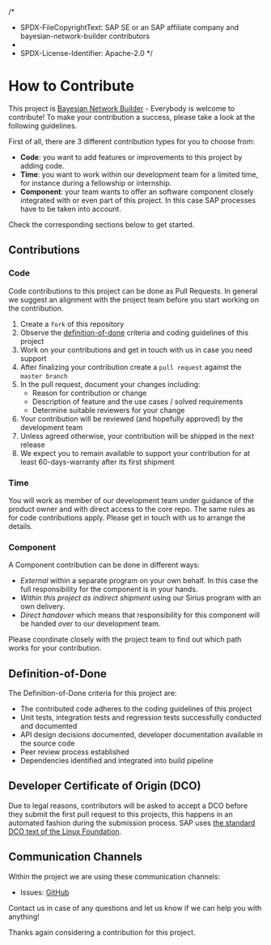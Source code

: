 /*
 * SPDX-FileCopyrightText: SAP SE or an SAP affiliate company and bayesian-network-builder contributors
 *
 * SPDX-License-Identifier: Apache-2.0
 */
# How to Contribute

This project is [Bayesian Network Builder](https://github.com/sap/bayesian-network-builder) - Everybody is welcome to contribute! To make your contribution a success, please take a look at the following guidelines.


First of all, there are 3 different contribution types for you to choose from:

- **Code**: you want to add features or improvements to this project by adding code.
- **Time**: you want to work within our development team for a limited time, for instance during a fellowship or internship.
- **Component**: your team wants to offer an software component closely integrated with or even part of this project. In this case SAP processes have to be taken into account.

Check the corresponding sections below to get started.

## Contributions

### Code

Code contributions to this project can be done as Pull Requests. In general we suggest an alignment with the project team  before you start working on the contribution.

1. Create a `fork` of this repository
1. Observe the [definition-of-done](#definition-of-done) criteria and coding guidelines of this project
1. Work on your contributions and get in touch with us in case you need support
1. After finalizing your contribution create a `pull request` against the `master branch`
1. In the pull request, document your changes including:
    - Reason for contribution or change
    - Description of feature and the use cases / solved requirements
    - Determine suitable reviewers for your change
1. Your contribution will be reviewed (and hopefully approved) by the development team
1. Unless agreed otherwise, your contribution will be shipped in the next release
1. We expect you to remain available to support your contribution for at least 60-days-warranty after its first shipment

### Time

You will work as member of our development team under guidance of the product owner and with direct access to the core repo. The same rules as for code contributions apply. Please get in touch with us to arrange the details.

### Component

A Component contribution can be done in different ways:

- *External* within a separate program on your own behalf. In this case the full responsibility for the component is in your hands.
- *Within this project as indirect shipment* using our Sirius program with an own delivery.
- *Direct handover* which means that responsibility for this component will be handed over to our development team.

Please coordinate closely with the project team to find out which path works for your contribution.

## Definition-of-Done

The Definition-of-Done criteria for this project are:
* The contributed code adheres to the coding guidelines of this project
* Unit tests, integration tests and regression tests successfully conducted and documented
* API design decisions documented, developer documentation available in the source code
* Peer review process established
* Dependencies identified and integrated into build pipeline

## Developer Certificate of Origin (DCO)

Due to legal reasons, contributors will be asked to accept a DCO before they submit the first pull request to this projects, this happens in an automated fashion during the submission process. SAP uses [the standard DCO text of the Linux Foundation](https://developercertificate.org/).

## Communication Channels

Within the project we are using these communication channels:

- Issues: [GitHub](https://github.com/sap/bayesian-network-builder/issues)

Contact us in case of any questions and let us know if we can help you with anything!

Thanks again considering a contribution for this project.